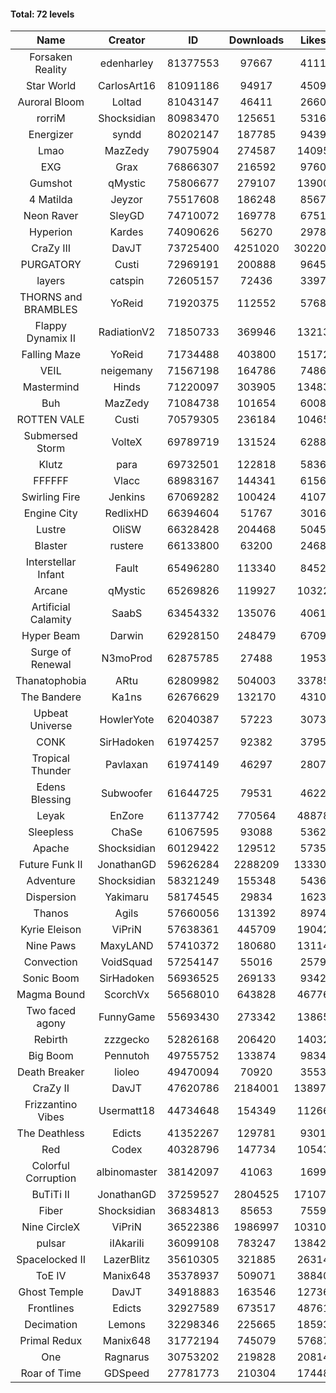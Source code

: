 #### Total: 72 levels

| Name | Creator | ID | Downloads | Likes |
|:---:|:---:|:---:|:---:|:---:|
| Forsaken Reality | edenharley | 81377553 | 97667 | 4111
| Star World | CarlosArt16 | 81091186 | 94917 | 4509
| Auroral Bloom | Loltad | 81043147 | 46411 | 2660
| rorriM | Shocksidian | 80983470 | 125651 | 5316
| Energizer | syndd | 80202147 | 187785 | 9439
| Lmao | MazZedy | 79075904 | 274587 | 14095
| EXG | Grax | 76866307 | 216592 | 9760
| Gumshot | qMystic | 75806677 | 279107 | 13900
| 4 Matilda | Jeyzor | 75517608 | 186248 | 8567
| Neon Raver | SleyGD | 74710072 | 169778 | 6751
| Hyperion | Kardes | 74090626 | 56270 | 2978
| CraZy III | DavJT | 73725400 | 4251020 | 302208
| PURGATORY | Custi | 72969191 | 200888 | 9645
| layers | catspin | 72605157 | 72436 | 3397
| THORNS and BRAMBLES | YoReid | 71920375 | 112552 | 5768
| Flappy Dynamix II | RadiationV2 | 71850733 | 369946 | 13213
| Falling Maze | YoReid | 71734488 | 403800 | 15172
| VEIL | neigemany | 71567198 | 164786 | 7486
| Mastermind | Hinds | 71220097 | 303905 | 13483
| Buh | MazZedy | 71084738 | 101654 | 6008
| ROTTEN VALE | Custi | 70579305 | 236184 | 10465
| Submersed Storm |  VolteX | 69789719 | 131524 | 6288
| Klutz | para | 69732501 | 122818 | 5836
| FFFFFF | Vlacc | 68983167 | 144341 | 6156
| Swirling Fire | Jenkins | 67069282 | 100424 | 4107
| Engine City | RedlixHD | 66394604 | 51767 | 3016
| Lustre | OliSW | 66328428 | 204468 | 5045
| Blaster | rustere | 66133800 | 63200 | 2468
| Interstellar Infant | Fault | 65496280 | 113340 | 8452
| Arcane | qMystic | 65269826 | 119927 | 10322
| Artificial Calamity | SaabS | 63454332 | 135076 | 4061
| Hyper Beam | Darwin | 62928150 | 248479 | 6709
| Surge of Renewal | N3moProd | 62875785 | 27488 | 1953
| Thanatophobia | ARtu | 62809982 | 504003 | 33785
| The Bandere | Ka1ns | 62676629 | 132170 | 4310
| Upbeat Universe | HowlerYote | 62040387 | 57223 | 3073
| CONK | SirHadoken | 61974257 | 92382 | 3795
| Tropical Thunder | Pavlaxan | 61974149 | 46297 | 2807
| Edens Blessing | Subwoofer | 61644725 | 79531 | 4622
| Leyak | EnZore | 61137742 | 770564 | 48878
| Sleepless | ChaSe | 61067595 | 93088 | 5362
| Apache | Shocksidian | 60129422 | 129512 | 5735
| Future Funk II | JonathanGD | 59626284 | 2288209 | 133309
| Adventure | Shocksidian | 58321249 | 155348 | 5436
| Dispersion | Yakimaru | 58174545 | 29834 | 1623
| Thanos | Agils | 57660056 | 131392 | 8974
| Kyrie Eleison | ViPriN | 57638361 | 445709 | 19042
| Nine Paws | MaxyLAND | 57410372 | 180680 | 13114
| Convection | VoidSquad | 57254147 | 55016 | 2579
| Sonic Boom | SirHadoken | 56936525 | 269133 | 9342
| Magma Bound | ScorchVx | 56568010 | 643828 | 46776
| Two faced agony | FunnyGame | 55693430 | 273342 | 13865
| Rebirth | zzzgecko | 52826168 | 206420 | 14032
| Big Boom | Pennutoh | 49755752 | 133874 | 9834
| Death Breaker | lioleo | 49470094 | 70920 | 3553
| CraZy II | DavJT | 47620786 | 2184001 | 138971
| Frizzantino Vibes | Usermatt18 | 44734648 | 154349 | 11266
| The Deathless | Edicts | 41352267 | 129781 | 9301
| Red | Codex | 40328796 | 147734 | 10543
| Colorful Corruption | albinomaster | 38142097 | 41063 | 1699
| BuTiTi II | JonathanGD | 37259527 | 2804525 | 171071
| Fiber | Shocksidian | 36834813 | 85653 | 7559
| Nine CircleX | ViPriN | 36522386 | 1986997 | 103108
| pulsar | iIAkariIi | 36099108 | 783247 | 138424
| Spacelocked II | LazerBlitz | 35610305 | 321885 | 26314
| ToE IV  | Manix648 | 35378937 | 509071 | 38840
| Ghost Temple | DavJT | 34918883 | 163546 | 12736
| Frontlines | Edicts | 32927589 | 673517 | 48761
| Decimation | Lemons | 32298346 | 225665 | 18593
| Primal Redux | Manix648 | 31772194 | 745079 | 57687
| One | Ragnarus | 30753202 | 219828 | 20814
| Roar of Time | GDSpeed | 27781773 | 210304 | 17448

